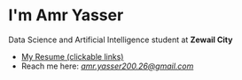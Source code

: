 # I'm Amr Yasser

Data Science and Artificial Intelligence student at **Zewail City**

- [My Resume (clickable links)](./resume.pdf?raw=true)
- Reach me here: *amr.yasser200.26@gmail.com*
